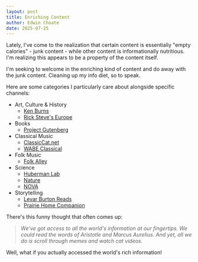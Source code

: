 ```yaml
---
layout: post
title: Enriching Content
author: Edwin Choate
date: 2025-07-25
---
```


Lately, I've come to the realization that certain content is essentially "empty calories" - junk content - while other content is informationally nutritious. I'm realizing this appears to be a property of the content itself. 

I'm seeking to welcome in the enriching kind of content and do away with the junk content. Cleaning up my info diet, so to speak.

Here are some categories I particularly care about alongside specific channels: 

* Art, Culture & History
	* [Ken Burns](https://www.pbs.org/franchise/ken-burns/)
	* [Rick Steve's Europe](https://www.ricksteves.com/)
* Books
	* [Project Gutenberg](https://gutenberg.org/)
* Classical Music
	* [ClassicCat.net](https://www.classiccat.net/)
	* [WABE Classical](https://www.wabe.org/classical/)
* Folk Music
	* [Folk Alley](https://folkalley.com/)
* Science 
	* [Huberman Lab](https://podcasts.apple.com/us/podcast/huberman-lab/id1545953110)
	* [Nature](https://www.pbs.org/wnet/nature/)
	* [NOVA](https://www.pbs.org/wgbh/nova/)
* Storytelling
	* [Levar Burton Reads](https://podcasts.apple.com/us/podcast/levar-burton-reads/id1244649384)
	* [Prairie Home Companion](https://www.prairiehome.org/)

There's this funny thought that often comes up: 

> _We've got access to all the world's information at our fingertips. We could read the words of Aristotle and Marcus Aurelius. And yet, all we do is scroll through memes and watch cat videos._

Well, what if you actually accessed the world's rich information! 